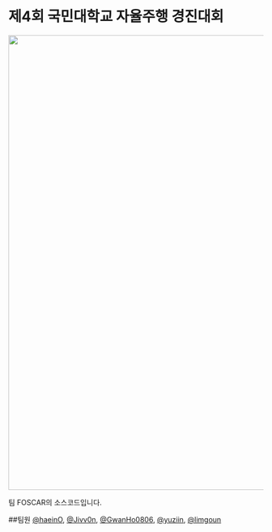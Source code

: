 # 제4회 국민대학교 자율주행 경진대회
<img src="https://user-images.githubusercontent.com/84624932/146878699-490e2c99-c405-4961-9617-f0b136c3a63c.png"  width="600" height="900"/>

팀 FOSCAR의 소스코드입니다.

##팀원
[@haeinO](https://github.com/haeinO), [@Jivv0n](https://github.com/Jivv0n), [@GwanHo0806](https://github.com/gwanho-0806), [@yuziin](https://github.com/yuziin), [@limgoun](https://github.com/limgoun)

